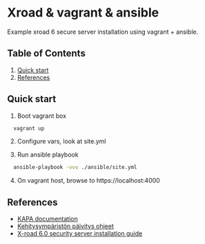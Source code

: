 # Xroad & vagrant & ansible

Example xroad 6 secure server installation using vagrant + ansible.

## Table of Contents
1. [Quick start](#quick-start)
2. [References](#references)

## Quick start
1. Boot vagrant box
``` Bash
  vagrant up
```

2. Configure vars, look at site.yml

3. Run ansible playbook
``` Bash
  ansible-playbook -vvv ./ansible/site.yml
```

4. On vagrant host, browse to https://localhost:4000

## References
- [KAPA documentation](https://confluence.csc.fi/download/attachments/50177427/Liitynt%C3%A4palvelimen%20asennus%202015_03_23.pdf?version=1&modificationDate=1427125267011&api=v2)
- [Kehitysympäristön päivitys ohjeet](https://confluence.csc.fi/pages/viewpage.action?pageId=51891551)
- [X-road 6.0 security server installation guide](http://x-road.eu/docs/x-road_v6_security_server_installation_guide_1.4.pdf) 
